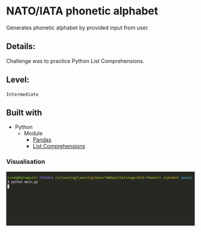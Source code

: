 # NATO/IATA phonetic alphabet 

Generates phonetic alphabet by provided input from user.

## Details:

Challenge was to practice Python List Comprehensions.
## Level:
    Intermediate

## Built with
* Python
    - Module
        - [Pandas](https://pandas.pydata.org/docs/)
        - [List Comprehensions](https://docs.python.org/3/tutorial/datastructures.html#list-comprehensions)

### Visualisation

![](visualisation.gif)